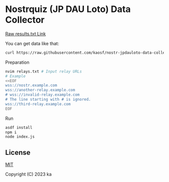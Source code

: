 # Nostrquiz (JP DAU Loto) Data Collector

[Raw results.txt Link](https://raw.githubusercontent.com/kaosf/nostr-jpdauloto-data-collector/main/results.txt)

You can get data like that:

```sh
curl https://raw.githubusercontent.com/kaosf/nostr-jpdauloto-data-collector/main/results.txt
```

Preparation

```sh
nvim relays.txt # Input relay URLs
# Example
<<EOF
wss://nostr.example.com
wss://another-relay.example.com
# wss://invalid-relay.example.com
# The line starting with # is ignored.
wss://third-relay.example.com
EOF
```

Run

```sh
asdf install
npm i
node index.js
```

## License

[MIT](http://opensource.org/licenses/MIT)

Copyright (C) 2023 ka

